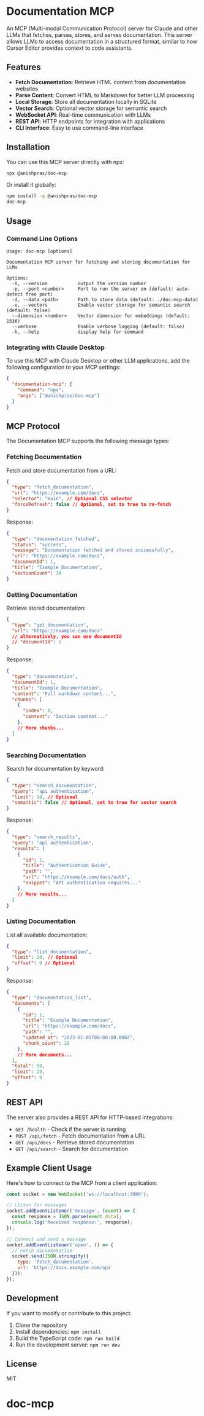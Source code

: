 # Documentation MCP

An MCP (Multi-modal Communication Protocol) server for Claude and other LLMs that fetches, parses, stores, and serves documentation. This server allows LLMs to access documentation in a structured format, similar to how Cursor Editor provides context to code assistants.

## Features

- **Fetch Documentation**: Retrieve HTML content from documentation websites
- **Parse Content**: Convert HTML to Markdown for better LLM processing
- **Local Storage**: Store all documentation locally in SQLite
- **Vector Search**: Optional vector storage for semantic search
- **WebSocket API**: Real-time communication with LLMs
- **REST API**: HTTP endpoints for integration with applications
- **CLI Interface**: Easy to use command-line interface

## Installation

You can use this MCP server directly with npx:

```bash
npx @anishpras/doc-mcp
```

Or install it globally:

```bash
npm install -g @anishpras/doc-mcp
doc-mcp
```

## Usage

### Command Line Options

```
Usage: doc-mcp [options]

Documentation MCP server for fetching and storing documentation for LLMs

Options:
  -V, --version           output the version number
  -p, --port <number>     Port to run the server on (default: auto-detect free port)
  -d, --data <path>       Path to store data (default: ./doc-mcp-data)
  -v, --vectors           Enable vector storage for semantic search (default: false)
  --dimension <number>    Vector dimension for embeddings (default: 1536)
  --verbose               Enable verbose logging (default: false)
  -h, --help              display help for command
```

### Integrating with Claude Desktop

To use this MCP with Claude Desktop or other LLM applications, add the following configuration to your MCP settings:

```json
{
  "documentation-mcp": {
    "command": "npx",
    "args": ["@anishpras/doc-mcp"]
  }
}
```

## MCP Protocol

The Documentation MCP supports the following message types:

### Fetching Documentation

Fetch and store documentation from a URL:

```json
{
  "type": "fetch_documentation",
  "url": "https://example.com/docs",
  "selector": "main", // Optional CSS selector
  "forceRefresh": false // Optional, set to true to re-fetch
}
```

Response:

```json
{
  "type": "documentation_fetched",
  "status": "success",
  "message": "Documentation fetched and stored successfully",
  "url": "https://example.com/docs",
  "documentId": 1,
  "title": "Example Documentation",
  "sectionCount": 10
}
```

### Getting Documentation

Retrieve stored documentation:

```json
{
  "type": "get_documentation",
  "url": "https://example.com/docs"
  // alternatively, you can use documentId
  // "documentId": 1
}
```

Response:

```json
{
  "type": "documentation",
  "documentId": 1,
  "title": "Example Documentation",
  "content": "Full markdown content...",
  "chunks": [
    {
      "index": 0,
      "content": "Section content..."
    },
    // More chunks...
  ]
}
```

### Searching Documentation

Search for documentation by keyword:

```json
{
  "type": "search_documentation",
  "query": "api authentication",
  "limit": 10, // Optional
  "semantic": false // Optional, set to true for vector search
}
```

Response:

```json
{
  "type": "search_results",
  "query": "api authentication",
  "results": [
    {
      "id": 1,
      "title": "Authentication Guide",
      "path": "",
      "url": "https://example.com/docs/auth",
      "snippet": "API authentication requires..."
    },
    // More results...
  ]
}
```

### Listing Documentation

List all available documentation:

```json
{
  "type": "list_documentation",
  "limit": 20, // Optional
  "offset": 0 // Optional
}
```

Response:

```json
{
  "type": "documentation_list",
  "documents": [
    {
      "id": 1,
      "title": "Example Documentation",
      "url": "https://example.com/docs",
      "path": "",
      "updated_at": "2023-01-01T00:00:00.000Z",
      "chunk_count": 10
    },
    // More documents...
  ],
  "total": 50,
  "limit": 20,
  "offset": 0
}
```

## REST API

The server also provides a REST API for HTTP-based integrations:

- `GET /health` - Check if the server is running
- `POST /api/fetch` - Fetch documentation from a URL
- `GET /api/docs` - Retrieve stored documentation
- `GET /api/search` - Search for documentation

## Example Client Usage

Here's how to connect to the MCP from a client application:

```javascript
const socket = new WebSocket('ws://localhost:3000');

// Listen for messages
socket.addEventListener('message', (event) => {
  const response = JSON.parse(event.data);
  console.log('Received response:', response);
});

// Connect and send a message
socket.addEventListener('open', () => {
  // Fetch documentation
  socket.send(JSON.stringify({
    type: 'fetch_documentation',
    url: 'https://docs.example.com/api'
  }));
});
```

## Development

If you want to modify or contribute to this project:

1. Clone the repository
2. Install dependencies: `npm install`
3. Build the TypeScript code: `npm run build`
4. Run the development server: `npm run dev`

## License

MIT
# doc-mcp
